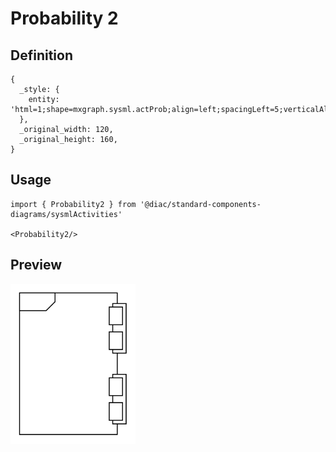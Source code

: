 # Probability 2

## Definition

```
{
  _style: { 
    entity: 'html=1;shape=mxgraph.sysml.actProb;align=left;spacingLeft=5;verticalAlign=top;spacingTop=-3;fontStyle=1;',
  },
  _original_width: 120,
  _original_height: 160,
}
```

## Usage

```
import { Probability2 } from '@diac/standard-components-diagrams/sysmlActivities'

<Probability2/>
```

## Preview

<img src="./probability-2.png" width="200"/>
